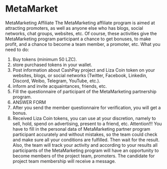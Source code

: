 # MetaMarket
MetaMarketing Affiliate
The MetaMarketing affiliate program is aimed at attracting promoters, as well as anyone else who has blogs, social networks, chat groups, websites, etc. Of course, these activities give the MetaMarketing program participant a chance to get bonuses, to make profit, and a chance to become a team member, a promoter, etc.
What you need to do:
1. Buy tokens (minimum 50 LZC).
2. store purchased tokens in your wallet.
3. Post information about CashPay project and Liza Coin token on your websites, blogs, or social networks (Twitter, Facebook, Linkedin, Discord, Weibo, Telegram, YouTube, etc.).
4. inform and invite acquaintances, friends, etc.
5. Fill the questionnaire of participant of the MetaMarketing partnership program.
6. ANSWER FORM
7. After you send the member questionnaire for verification, you will get a bonus.
8. Received Liza Coin tokens, you can use at your discretion, namely to sell, hold, spend on advertising, present to a friend, etc.
Attention!!!
You have to fill in the personal data of MetaMarketing partner program participant accurately and without mistakes, so the team could check and make sure all your conditions are fulfilled. Then wait for the result.
Also, the team will track your activity and according to your results all participants of the MetaMarketing program will have an opportunity to become members of the project team, promoters. The candidate for project team membership will receive a message.
